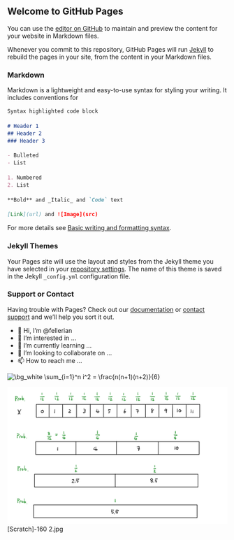 ## Welcome to GitHub Pages

You can use the [editor on GitHub](https://github.com/fellerian/fellerian/edit/gh-pages/index.md) to maintain and preview the content for your website in Markdown files.

Whenever you commit to this repository, GitHub Pages will run [Jekyll](https://jekyllrb.com/) to rebuild the pages in your site, from the content in your Markdown files.

### Markdown

Markdown is a lightweight and easy-to-use syntax for styling your writing. It includes conventions for

```markdown
Syntax highlighted code block

# Header 1
## Header 2
### Header 3

- Bulleted
- List

1. Numbered
2. List

**Bold** and _Italic_ and `Code` text

[Link](url) and ![Image](src)
```

For more details see [Basic writing and formatting syntax](https://docs.github.com/en/github/writing-on-github/getting-started-with-writing-and-formatting-on-github/basic-writing-and-formatting-syntax).

### Jekyll Themes

Your Pages site will use the layout and styles from the Jekyll theme you have selected in your [repository settings](https://github.com/fellerian/fellerian/settings/pages). The name of this theme is saved in the Jekyll `_config.yml` configuration file.

### Support or Contact

Having trouble with Pages? Check out our [documentation](https://docs.github.com/categories/github-pages-basics/) or [contact support](https://support.github.com/contact) and we’ll help you sort it out.

- 👋 Hi, I’m @fellerian
- 👀 I’m interested in ...
- 🌱 I’m currently learning ...
- 💞️ I’m looking to collaborate on ...
- 📫 How to reach me ...

<!---
fellerian/fellerian is a ✨ special ✨ repository because its `README.md` (this file) appears on your GitHub profile.
You can click the Preview link to take a look at your changes.
--->

<img src="https://latex.codecogs.com/svg.image?\bg_white&space;\sum_{i=1}^n&space;i^2&space;=&space;\frac{n(n&plus;1)(n&plus;2)}{6}" title="\bg_white \sum_{i=1}^n i^2 = \frac{n(n+1)(n+2)}{6}" />

![alt text](https://github.com/fellerian/fellerian/blob/aba452fb2b2db5cd0cbfa1de26bdc418edf87061/%5BScratch%5D-160%202.jpg
)
[Scratch]-160 2.jpg

